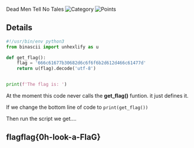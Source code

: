 Dead Men Tell No Tales
![Category](http://img.shields.io/badge/Category-Exploitation-orange?style=for-the-badge) ![Points](http://img.shields.io/badge/Points-400-brightgreen?style=for-the-badge)

## Details

```python
#!/usr/bin/env python3
from binascii import unhexlify as u

def get_flag():
    flag = '666c61677b30682d6c6f6f6b2d612d466c61477d'
    return u(flag).decode('utf-8')


print(f'The flag is: ')
```

At the moment this code never calls the **get_flag()** funtion. it just defines it.

If we change the bottom line of code to `print(get_flag())`

Then run the script we get....

## flagflag{0h-look-a-FlaG}
